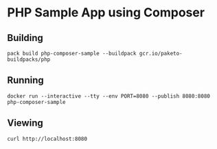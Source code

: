 # PHP Sample App using Composer

## Building

`pack build php-composer-sample --buildpack gcr.io/paketo-buildpacks/php`

## Running

`docker run --interactive --tty --env PORT=8080 --publish 8080:8080 php-composer-sample`

## Viewing

`curl http://localhost:8080`
